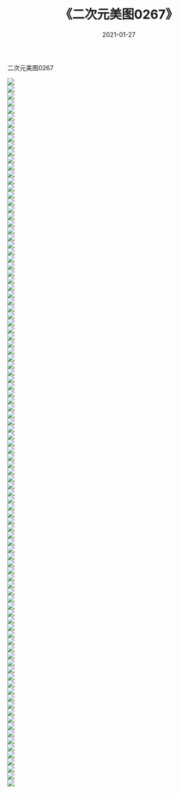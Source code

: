 ﻿---
layout: post
title:  《二次元美图0267》
date:   2021-01-27
img: http://imgx.orgx.ga/二次元/2021/二次元美图0267/000.jpg
categories: [美女, 清纯, 唯美]
---

二次元美图0267

 ![](http://imgx.orgx.ga/二次元/2021/二次元美图0267/001.jpg) <br>![](http://imgx.orgx.ga/二次元/2021/二次元美图0267/002.jpg) <br>![](http://imgx.orgx.ga/二次元/2021/二次元美图0267/003.jpg) <br>![](http://imgx.orgx.ga/二次元/2021/二次元美图0267/004.jpg) <br>![](http://imgx.orgx.ga/二次元/2021/二次元美图0267/005.jpg) <br>![](http://imgx.orgx.ga/二次元/2021/二次元美图0267/006.jpg) <br>![](http://imgx.orgx.ga/二次元/2021/二次元美图0267/007.jpg) <br>![](http://imgx.orgx.ga/二次元/2021/二次元美图0267/008.jpg) <br>![](http://imgx.orgx.ga/二次元/2021/二次元美图0267/009.jpg) <br>![](http://imgx.orgx.ga/二次元/2021/二次元美图0267/010.jpg) <br>![](http://imgx.orgx.ga/二次元/2021/二次元美图0267/011.jpg) <br>![](http://imgx.orgx.ga/二次元/2021/二次元美图0267/012.jpg) <br>![](http://imgx.orgx.ga/二次元/2021/二次元美图0267/013.jpg) <br>![](http://imgx.orgx.ga/二次元/2021/二次元美图0267/014.jpg) <br>![](http://imgx.orgx.ga/二次元/2021/二次元美图0267/015.jpg) <br>![](http://imgx.orgx.ga/二次元/2021/二次元美图0267/016.jpg) <br>![](http://imgx.orgx.ga/二次元/2021/二次元美图0267/017.jpg) <br>![](http://imgx.orgx.ga/二次元/2021/二次元美图0267/018.jpg) <br>![](http://imgx.orgx.ga/二次元/2021/二次元美图0267/019.jpg) <br>![](http://imgx.orgx.ga/二次元/2021/二次元美图0267/020.jpg) <br>![](http://imgx.orgx.ga/二次元/2021/二次元美图0267/021.jpg) <br>![](http://imgx.orgx.ga/二次元/2021/二次元美图0267/022.jpg) <br>![](http://imgx.orgx.ga/二次元/2021/二次元美图0267/023.jpg) <br>![](http://imgx.orgx.ga/二次元/2021/二次元美图0267/024.jpg) <br>![](http://imgx.orgx.ga/二次元/2021/二次元美图0267/025.jpg) <br>![](http://imgx.orgx.ga/二次元/2021/二次元美图0267/026.jpg) <br>![](http://imgx.orgx.ga/二次元/2021/二次元美图0267/027.jpg) <br>![](http://imgx.orgx.ga/二次元/2021/二次元美图0267/028.jpg) <br>![](http://imgx.orgx.ga/二次元/2021/二次元美图0267/029.jpg) <br>![](http://imgx.orgx.ga/二次元/2021/二次元美图0267/030.jpg) <br>![](http://imgx.orgx.ga/二次元/2021/二次元美图0267/031.jpg) <br>![](http://imgx.orgx.ga/二次元/2021/二次元美图0267/032.jpg) <br>![](http://imgx.orgx.ga/二次元/2021/二次元美图0267/033.jpg) <br>![](http://imgx.orgx.ga/二次元/2021/二次元美图0267/034.jpg) <br>![](http://imgx.orgx.ga/二次元/2021/二次元美图0267/035.jpg) <br>![](http://imgx.orgx.ga/二次元/2021/二次元美图0267/036.jpg) <br>![](http://imgx.orgx.ga/二次元/2021/二次元美图0267/037.jpg) <br>![](http://imgx.orgx.ga/二次元/2021/二次元美图0267/038.jpg) <br>![](http://imgx.orgx.ga/二次元/2021/二次元美图0267/039.jpg) <br>![](http://imgx.orgx.ga/二次元/2021/二次元美图0267/040.jpg) <br>![](http://imgx.orgx.ga/二次元/2021/二次元美图0267/041.jpg) <br>![](http://imgx.orgx.ga/二次元/2021/二次元美图0267/042.jpg) <br>![](http://imgx.orgx.ga/二次元/2021/二次元美图0267/043.jpg) <br>![](http://imgx.orgx.ga/二次元/2021/二次元美图0267/044.jpg) <br>![](http://imgx.orgx.ga/二次元/2021/二次元美图0267/045.jpg) <br>![](http://imgx.orgx.ga/二次元/2021/二次元美图0267/046.jpg) <br>![](http://imgx.orgx.ga/二次元/2021/二次元美图0267/047.jpg) <br>![](http://imgx.orgx.ga/二次元/2021/二次元美图0267/048.jpg) <br>![](http://imgx.orgx.ga/二次元/2021/二次元美图0267/049.jpg) <br>![](http://imgx.orgx.ga/二次元/2021/二次元美图0267/050.jpg) <br>![](http://imgx.orgx.ga/二次元/2021/二次元美图0267/051.jpg) <br>![](http://imgx.orgx.ga/二次元/2021/二次元美图0267/052.jpg) <br>![](http://imgx.orgx.ga/二次元/2021/二次元美图0267/053.jpg) <br>![](http://imgx.orgx.ga/二次元/2021/二次元美图0267/054.jpg) <br>![](http://imgx.orgx.ga/二次元/2021/二次元美图0267/055.jpg) <br>![](http://imgx.orgx.ga/二次元/2021/二次元美图0267/056.jpg) <br>![](http://imgx.orgx.ga/二次元/2021/二次元美图0267/057.jpg) <br>![](http://imgx.orgx.ga/二次元/2021/二次元美图0267/058.jpg) <br>![](http://imgx.orgx.ga/二次元/2021/二次元美图0267/059.jpg) <br>![](http://imgx.orgx.ga/二次元/2021/二次元美图0267/060.jpg) <br>![](http://imgx.orgx.ga/二次元/2021/二次元美图0267/061.jpg) <br>![](http://imgx.orgx.ga/二次元/2021/二次元美图0267/062.jpg) <br>![](http://imgx.orgx.ga/二次元/2021/二次元美图0267/063.jpg) <br>![](http://imgx.orgx.ga/二次元/2021/二次元美图0267/064.jpg) <br>![](http://imgx.orgx.ga/二次元/2021/二次元美图0267/065.jpg) <br>![](http://imgx.orgx.ga/二次元/2021/二次元美图0267/066.jpg) <br>![](http://imgx.orgx.ga/二次元/2021/二次元美图0267/067.jpg) <br>![](http://imgx.orgx.ga/二次元/2021/二次元美图0267/068.jpg) <br>![](http://imgx.orgx.ga/二次元/2021/二次元美图0267/069.jpg) <br>![](http://imgx.orgx.ga/二次元/2021/二次元美图0267/070.jpg) <br>![](http://imgx.orgx.ga/二次元/2021/二次元美图0267/071.jpg) <br>![](http://imgx.orgx.ga/二次元/2021/二次元美图0267/072.jpg) <br>![](http://imgx.orgx.ga/二次元/2021/二次元美图0267/073.jpg) <br>![](http://imgx.orgx.ga/二次元/2021/二次元美图0267/074.jpg) <br>![](http://imgx.orgx.ga/二次元/2021/二次元美图0267/075.jpg) <br>![](http://imgx.orgx.ga/二次元/2021/二次元美图0267/076.jpg) <br>![](http://imgx.orgx.ga/二次元/2021/二次元美图0267/077.jpg) <br>![](http://imgx.orgx.ga/二次元/2021/二次元美图0267/078.jpg) <br>![](http://imgx.orgx.ga/二次元/2021/二次元美图0267/079.jpg) <br>![](http://imgx.orgx.ga/二次元/2021/二次元美图0267/080.jpg) <br>![](http://imgx.orgx.ga/二次元/2021/二次元美图0267/081.jpg) <br>![](http://imgx.orgx.ga/二次元/2021/二次元美图0267/082.jpg) <br>![](http://imgx.orgx.ga/二次元/2021/二次元美图0267/083.jpg) <br>![](http://imgx.orgx.ga/二次元/2021/二次元美图0267/084.jpg) <br>![](http://imgx.orgx.ga/二次元/2021/二次元美图0267/085.jpg) <br>![](http://imgx.orgx.ga/二次元/2021/二次元美图0267/086.jpg) <br>![](http://imgx.orgx.ga/二次元/2021/二次元美图0267/087.jpg) <br>![](http://imgx.orgx.ga/二次元/2021/二次元美图0267/088.jpg) <br>![](http://imgx.orgx.ga/二次元/2021/二次元美图0267/089.jpg) <br>![](http://imgx.orgx.ga/二次元/2021/二次元美图0267/090.jpg) <br>![](http://imgx.orgx.ga/二次元/2021/二次元美图0267/091.jpg) <br>![](http://imgx.orgx.ga/二次元/2021/二次元美图0267/092.jpg) <br>![](http://imgx.orgx.ga/二次元/2021/二次元美图0267/093.jpg) <br>![](http://imgx.orgx.ga/二次元/2021/二次元美图0267/094.jpg) <br>![](http://imgx.orgx.ga/二次元/2021/二次元美图0267/095.jpg) <br>![](http://imgx.orgx.ga/二次元/2021/二次元美图0267/096.jpg) <br>![](http://imgx.orgx.ga/二次元/2021/二次元美图0267/097.jpg) <br>![](http://imgx.orgx.ga/二次元/2021/二次元美图0267/098.jpg) <br>![](http://imgx.orgx.ga/二次元/2021/二次元美图0267/099.jpg) <br>![](http://imgx.orgx.ga/二次元/2021/二次元美图0267/100.jpg) <br>